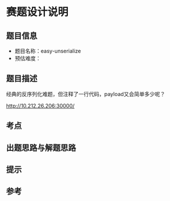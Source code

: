 # 赛题设计说明

## 题目信息

- 题目名称：easy-unserialize
- 预估难度：

## 题目描述

经典的反序列化难题，但注释了一行代码，payload又会简单多少呢？

http://10.212.26.206:30000/

## 考点



## 出题思路与解题思路



## 提示



## 参考


